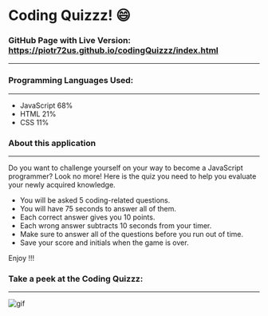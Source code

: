 # Coding Quizzz! :smile:

### GitHub Page with Live Version: https://piotr72us.github.io/codingQuizzz/index.html
---



### Programming Languages Used:
---
+ JavaScript 68%
+ HTML 21%
+ CSS 11%



### About this application
---

Do you want to challenge yourself on your way to become a JavaScript programmer?
Look no more!
Here is the quiz you need to help you evaluate your newly acquired knowledge.

+ You will be asked 5 coding-related questions.
+ You will have 75 seconds to answer all of them.
+ Each correct answer gives you 10 points.
+ Each wrong answer subtracts 10 seconds from your timer.
+ Make sure to answer all of the questions before you run out of time.
+ Save your score and initials when the game is over.

Enjoy !!!



### Take a peek at the Coding Quizzz:
---
![gif](https://media.giphy.com/media/VdnmSyhKa4Kjn6TCAj/giphy.gif)


